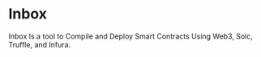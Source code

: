 # Inbox
Inbox Is a tool to Compile and Deploy Smart Contracts Using Web3, Solc, Truffle, and Infura.
